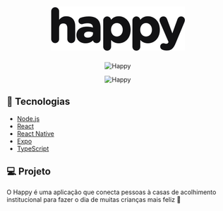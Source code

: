 <h1 align="center">
    <img alt="Happy" title="Happy" src=".github/logo.svg" />
</h1>

<p align="center">
  <img alt="Happy" width="20%" height="20%" src=".github/mobile.gif" width="100%">
</p>

<p align="center">
  <img alt="Happy" src=".github/web.gif" width="30%">
</p>

## 🚀 Tecnologias

- [Node.js](https://nodejs.org/en/)
- [React](https://reactjs.org)
- [React Native](https://facebook.github.io/react-native/)
- [Expo](https://expo.io/)
- [TypeScript](https://www.typescriptlang.org/)

## 💻 Projeto

O Happy é uma aplicação que conecta pessoas à casas de acolhimento institucional para fazer o dia de muitas crianças mais feliz 💜
